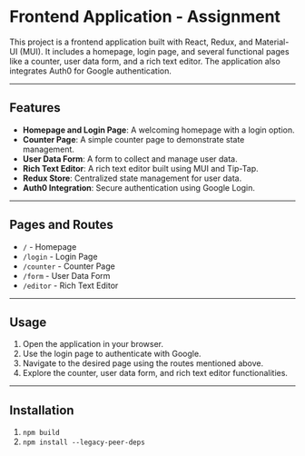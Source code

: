 # Frontend Application - Assignment

This project is a frontend application built with React, Redux, and Material-UI (MUI). It includes a homepage, login page, and several functional pages like a counter, user data form, and a rich text editor. The application also integrates Auth0 for Google authentication.

---

## Features

- **Homepage and Login Page**: A welcoming homepage with a login option.
- **Counter Page**: A simple counter page to demonstrate state management.
- **User Data Form**: A form to collect and manage user data.
- **Rich Text Editor**: A rich text editor built using MUI and Tip-Tap.
- **Redux Store**: Centralized state management for user data.
- **Auth0 Integration**: Secure authentication using Google Login.

---

## Pages and Routes

- `/` - Homepage
- `/login` - Login Page
- `/counter` - Counter Page
- `/form` - User Data Form
- `/editor` - Rich Text Editor

---

## Usage

1. Open the application in your browser.
2. Use the login page to authenticate with Google.
3. Navigate to the desired page using the routes mentioned above.
4. Explore the counter, user data form, and rich text editor functionalities.

---

## Installation

1. `npm build`
2. `npm install --legacy-peer-deps` 

